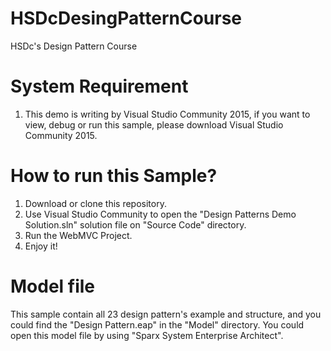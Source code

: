 # HSDcDesingPatternCourse
HSDc's Design Pattern Course

# System Requirement
1. This demo is writing by Visual Studio Community 2015, if you want to view, debug or run this sample, please download Visual Studio Community 2015.
 
# How to run this Sample?
1. Download or clone this repository.
2. Use Visual Studio Community to open the "Design Patterns Demo Solution.sln" solution file on "Source Code" directory.
3. Run the WebMVC Project.
4. Enjoy it!

# Model file
This sample contain all 23 design pattern's example and structure, and you could find the "Design Pattern.eap" in the "Model" directory.
You could open this model file by using "Sparx System Enterprise Architect".
